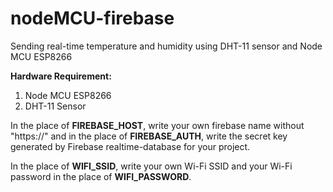 # nodeMCU-firebase

Sending real-time temperature and humidity using DHT-11 sensor and Node MCU ESP8266

**Hardware Requirement:**

1. Node MCU ESP8266
2. DHT-11 Sensor

In the place of **FIREBASE_HOST**, write your own firebase name without "https://" and in the place of **FIREBASE_AUTH**, write the secret key generated by Firebase realtime-database for your project.

In the place of **WIFI_SSID**, write your own Wi-Fi SSID and your Wi-Fi password in the place of **WIFI_PASSWORD**.
